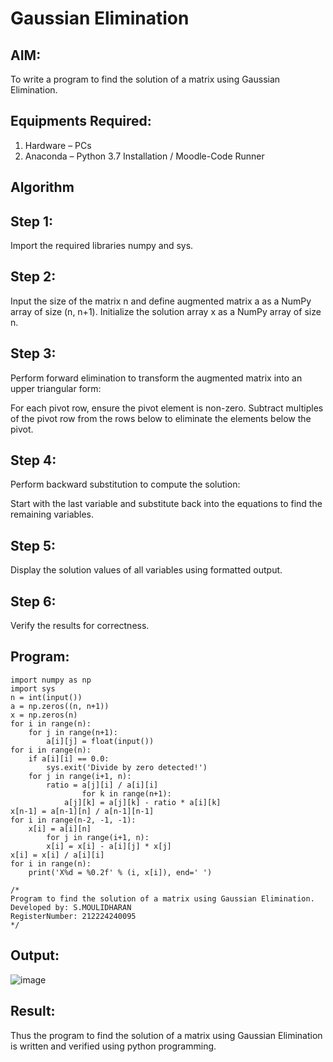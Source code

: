 # Gaussian Elimination

## AIM:
To write a program to find the solution of a matrix using Gaussian Elimination.

## Equipments Required:
1. Hardware – PCs
2. Anaconda – Python 3.7 Installation / Moodle-Code Runner

## Algorithm
## Step 1:
Import the required libraries numpy and sys.

## Step 2:
Input the size of the matrix n and define augmented matrix a as a NumPy array of size (n, n+1). Initialize the solution array x as a NumPy array of size n.

## Step 3:
Perform forward elimination to transform the augmented matrix into an upper triangular form:

For each pivot row, ensure the pivot element is non-zero.
Subtract multiples of the pivot row from the rows below to eliminate the elements below the pivot.
## Step 4:
Perform backward substitution to compute the solution:

Start with the last variable and substitute back into the equations to find the remaining variables.
## Step 5:
Display the solution values of all variables using formatted output.

## Step 6:
Verify the results for correctness.

## Program:
```
import numpy as np
import sys
n = int(input())
a = np.zeros((n, n+1))
x = np.zeros(n)
for i in range(n):
    for j in range(n+1):
        a[i][j] = float(input())
for i in range(n):
    if a[i][i] == 0.0:
        sys.exit('Divide by zero detected!')
    for j in range(i+1, n):
        ratio = a[j][i] / a[i][i]
                for k in range(n+1):
            a[j][k] = a[j][k] - ratio * a[i][k]
x[n-1] = a[n-1][n] / a[n-1][n-1]
for i in range(n-2, -1, -1):
    x[i] = a[i][n]
        for j in range(i+1, n):
        x[i] = x[i] - a[i][j] * x[j]
x[i] = x[i] / a[i][i]
for i in range(n):
    print('X%d = %0.2f' % (i, x[i]), end=' ')

/*
Program to find the solution of a matrix using Gaussian Elimination.
Developed by: S.MOULIDHARAN
RegisterNumber: 212224240095
*/
```
## Output:
![image](https://github.com/user-attachments/assets/b02fddaa-c002-46fa-b180-6bd304dbe70e)

## Result:
Thus the program to find the solution of a matrix using Gaussian Elimination is written and verified using python programming.

